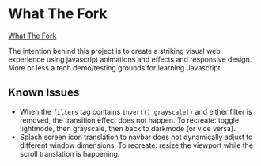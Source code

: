 # What The Fork

[What The Fork](https://adamcockell1.github.io/what-the-fork/)

The intention behind this project is to create a striking visual web experience using javascript animations and effects and responsive design. More or less a tech demo/testing grounds for learning Javascript.

## Known Issues

-   When the `filters` tag contains `invert() grayscale()` and either filter is removed, the transition effect does not happen. To recreate: toggle lightmode, then grayscale, then back to darkmode (or vice versa).
-   Splash screen icon translation to navbar does not dynamically adjust to different window dimensions. To recreate: resize the viewport while the scroll translation is happening.
